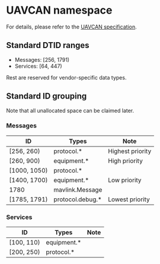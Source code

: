UAVCAN namespace
================

For details, please refer to the [UAVCAN specification](http://uavcan.org/).

## Standard DTID ranges

- Messages: [256, 1791)
- Services: [64, 447)

Rest are reserved for vendor-specific data types.

## Standard ID grouping

Note that all unallocated space can be claimed later.

### Messages

| ID                   | Types                                    | Note                                     |
| -------------------- | ---------------------------------------- | ---------------------------------------- |
| [256, 260)           | protocol.*                               | Highest priority                         |
| [260, 900)           | equipment.*                              | High priority                            |
| [1000, 1050)         | protocol.*                               |                                          |
| [1400, 1700)         | equipment.*                              | Low priority                             |
| 1780                 | mavlink.Message                          |                                          |
| [1785, 1791)         | protocol.debug.*                         | Lowest priority                          |

### Services

| ID                   | Types                                    | Note                                     |
| -------------------- | ---------------------------------------- | ---------------------------------------- |
| [100, 110)           | equipment.*                              |                                          |
| [200, 250)           | protocol.*                               |                                          |

